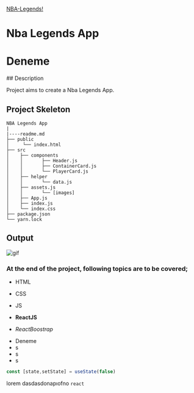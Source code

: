 [NBA-Legends!](https://nba-legends-app-01.netlify.app)


# Nba Legends App
<h1>Deneme</h1>
## Description

Project aims to create a Nba Legends App.

## Project Skeleton

```
NBA Legends App
|
|----readme.md         
├── public
│     └── index.html
├── src
│    ├── components
│    │       ├── Header.js
│    │       ├── ContainerCard.js
│    │       └── PlayerCard.js
│    ├── helper
│    │       └── data.js
│    ├── assets.js
│    │       └── [images]
│    ├── App.js
│    ├── index.js
│    └── index.css
├── package.json
└── yarn.lock
```
## Output


![gif](./nba-legends.gif)

### At the end of the project, following topics are to be covered;

- HTML

- CSS

- JS

- **ReactJS**

- *ReactBoostrap*

<ul>
<li>Deneme</li>
<li>s</li>
<li>s</li>
<li>s</li>
</ul>

```jsx
const [state,setState] = useState(false)
```
lorem dasdasdonapıofno `react`


